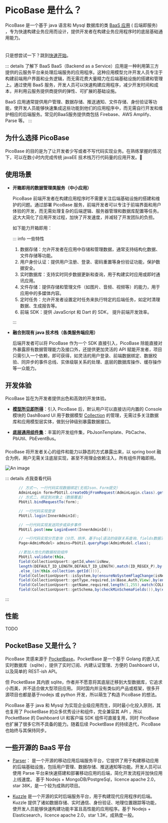 # PicoBase 是什么？

PicoBase 是一个基于 java 语言和 Mysql 数据库的类 [BaaS 应用](https://cloud.tencent.com/developer/article/1045253) (
后端即服务)
，专为快速构建业务应用而设计，提供开发者在构建业务应用程序时的底层基础通用能力。

<div class="tip custom-block" style="padding-top: 8px">

只是想尝试一下？跳到[快速开始](http://www.picobase.cn/guide/getting-started)。

</div>

::: details 了解下 BaaS
BaaS（Backend as a
Service）应用是一种利用第三方提供的云服务平台来处理后端服务的应用程序。这种应用模型允许开发人员专注于构建前端用户界面和业务逻辑，而无需花费大量精力在后端基础设施的搭建和管理上。通过使用
BaaS 服务，开发人员可以快速构建应用程序，减少开发时间和成本，并利用云服务提供商提供的弹性、可扩展的基础设施。

BaaS 应用通常提供用户管理、数据存储、推送通知、文件存储、身份验证等功能，使开发人员能够快速集成这些功能到他们的应用程序中，而无需自行开发和维护相应的后端服务。常见的BaaS服务提供商包括
Firebase、AWS Amplify、Parse 等。
:::

## 为什么选择 PicoBase 

PicoBase 的目的是为了让开发者少写或者不写代码实现业务。在熟练掌握的情况下，可以在数小时内完成传统 javaEE 技术栈万行代码量的应用开发。🎉

## 使用场景 

- **开箱即用的数据管理类服务（中小应用）**

  PicoBase
  前端开发者在构建应用程序时不需要关注后端基础设施的搭建和维护的问题。通过部署 PicoBase
  服务，前端开发者可以专注于前端界面和用户体验的开发，而无需处理复杂的后端逻辑、服务器管理和数据库配置等任务。这大大简化了应用开发过程，加快了开发速度，并减轻了开发团队的负担。

  如下能力开箱即用：

  ::: info 一些特性
    1. 数据存储：允许开发者在应用中存储和管理数据，通常支持结构化数据、文件存储等功能。
    2. 用户身份认证：提供用户注册、登录、密码重置等身份验证功能，保护数据安全。
    3. 实时数据库：支持实时同步数据更新和查询，用于构建实时应用或即时通讯应用。
    4. 文件存储：提供存储和管理文件（如图片、音频、视频等）的能力，用于应用中的多媒体内容。
    5. 定时任务：允许开发者设置定时任务来执行特定的后端任务，如定时清理数据、生成报告等。
    6. 前端 SDK：提供 JavaScript 和 Dart 的 SDK， 提升前端开发效率。

  :::

- **融合到现有 java 技术栈（各类服务端应用）**

  后端开发者可以将 PicoBase 作为一个 SDK 直接引入，PicoBase 除能直接对外暴露原有数据管理能力及接口外，还提供更加灵活的 API
  赋能开发者，项目只需引入一个依赖，即可获得，如灵活的用户登录、前端数据绑定、数据校验、同异步的事件总线、实体级联关系的处理、底层的数据库操作、缓存操作等一众能力。

## 开发体验 

PicoBase 旨在为开发者提供出色和高效的开发体验。

- **[模型所见即所得](./collection)**：引入 PicoBase 后，默认用户可以直接访问内置的 Console 模块的 DashBoard UI
  用于数据模型 [Collection](http://localhost:5173/guide/collection) 的管理，无需过多关注数据库和应用模型层实体，做到分钟级别暴露数据接口。

- **[底层通用组件集](./components)**：丰富的开发组件集，PbJsonTemplate、PbCache、PbUtil、PbEventBus。

<div class="tip custom-block" style="padding-top: 8px">
    PicoBase 将开发者关心的组件和能力以静态的方式暴露出来，以 spring boot 融合为例，用户无需关注底层实现，甚至不用理会依赖注入，所有组件开箱即用。
  </div>

![An image](/docs/public/pbmanager.png)

::: details 点我查看代码

  ```java
        // 方式一、一行代码实现数据绑定(无视Json、Form提交）
        AdminLogin form=PbUtil.createObjFromRequest(AdminLogin.class).get();
        // 方式二、绑定到对象上（数据覆盖）
        PbUtil.bindRequestTo(form);

        // 一行代码实现登录
        PbUtil.login(InnerAdminId);

        // 一行代码实现发送同步或异步事件
        PbUtil.post(new LoginEvent(InnerAdminId));

        // 一行代码实现分页查询（分页、排序、基于sql语法的级联关系查询、fields数据清洗、expand数据丰富）
        Page<AdminModel> admins=PbUtil.queryPage(AdminModel.class);

        //更加人性化的数据校验组件
        PbUtil.validate(this,
        field(CollectionUpsert::getId,when(isNew,
        length(DEFAULT_ID_LENGTH,DEFAULT_ID_LENGTH),match(ID_REGEX_P),by(uniqueId(this.collection.tableName())))
        .else_(in(this.collection.getId()))),
        field(CollectionUpsert::isSystem,by(ensureNoSystemFlagChange(isNew))),
        field(CollectionUpsert::getType,required,in(Base,Auth,View),by(ensureNoTypeChange(isNew))),
        field(CollectionUpsert::getName,required,length(1,255),match(COLLECTION_NAME_P),by(ensureNoSystemNameChange(isNew)),by(checkUniqueName()),by(checkForVia())),
        field(CollectionUpsert::getSchema,by(checkMinSchemaFields()),by(ensureNoSystemFieldsChange()),by(ensureNoFieldsTypeChange()),by(checkRelationFields()),when(isAuth,by(ensureNoAuthFieldName())));
  ```

:::

## 性能 

TODO

## PocketBase 又是什么？ 

PicoBase 灵感来源于 [PocketBase](http://pocketbase.io/)。PocketBase 是一个基于 Golang
的嵌入式实时数据库（sqlite），提供了实时订阅、内建认证管理、方便的
Dashboard UI，以及简单的 REST-ish API。

但 PocketBase 其内嵌 sqlite，作者并不愿意将其底层迁移到大型数据库，它追求小而美，并不适合做大型项目应用。
同时国内并没有类似的产品或框架，很多开源项目也都是基于nodejs 或 python 开发，所以萌生了构造 PicoBase 的想法。

PicoBase 基于 java 和 Mysql 为实现企业级应用而生，同时最小化投入原则，其也复用了 PocketBase 的众多优秀设计和组件，完全兼容其
API ，所以 PocketBase 的 Dashboard UI 和客户端 SDK 组件可直接复用，同时 PicoBase 也扩展了很多它所不具备的能力。随着后续
PocketBase 的持续迭代，PicoBase也始终与其保持同步。

## 一些开源的 BaaS 平台 

- [Parser](https://parseplatform.org/)： 是一个开源的移动应用后端服务平台，它提供了用于构建移动应用的后端基础设施，包括用户管理、数据存储、推送通知等功能。开发人员可以使用
  Parse 平台来快速搭建和部署移动应用的后端，简化开发流程并加快应用上线速度。 基于 Nodejs + MongoDB/PostgreSql，licence
  apache 2.0，star 38K，是一个较为成熟的项目。

- [Kuzzle](https://kuzzle.io/) 是一个开源的实时后端服务平台，用于构建现代应用程序的后端。Kuzzle
  提供了诸如数据存储、实时通信、身份验证、地理位置跟踪等功能，使开发人员能够快速构建功能丰富且高性能的应用程序。基于 Nodejs +
  Elasticsearch，licence apache 2.0，star 1.3K，成熟度一般。

